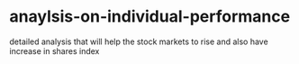 # anaylsis-on-individual-performance
detailed analysis that will help the stock markets to rise and also have increase in shares index
